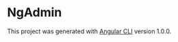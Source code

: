 # NgAdmin

This project was generated with [Angular CLI](https://github.com/angular/angular-cli) version 1.0.0.